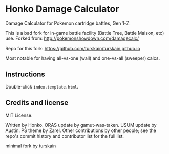 Honko Damage Calculator
=======================

Damage Calculator for Pokemon cartridge battles, Gen 1-7.

This is a bad fork for in-game battle facility (Battle Tree, Battle Maison, etc) use. Forked from:
http://pokemonshowdown.com/damagecalc/

Repo for this fork:
https://github.com/turskain/turskain.github.io

Most notable for having all-vs-one (wall) and one-vs-all (sweeper) calcs.


Instructions
------------

Double-click `index.template.html`.


Credits and license
-------------------

MIT License.

Written by Honko. ORAS update by gamut-was-taken. USUM update by Austin. PS theme by Zarel. Other
contributions by other people; see the repo's commit history and contributor
list for the full list.

minimal fork by turskain
